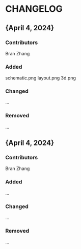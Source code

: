 # CHANGELOG

## {April 4, 2024}
### Contributors
Bran Zhang

### Added
schematic.png
layout.png
3d.png
### Changed
...

### Removed
...

## {April 4, 2024}
### Contributors
Bran Zhang

### Added
...

### Changed
...

### Removed
...